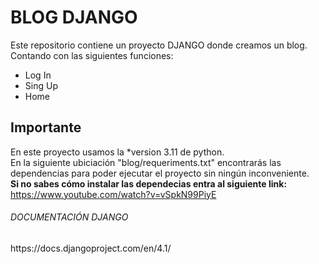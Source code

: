 # BLOG DJANGO

Este repositorio contiene un proyecto DJANGO donde creamos un blog. <br />
Contando con las siguientes funciones:<br />

- Log In
- Sing Up
- Home 

## Importante
En este proyecto usamos la *version 3.11 de python.<br />
En la siguiente ubiciación "blog/requeriments.txt" encontrarás las dependencias para poder ejecutar el proyecto sin ningún inconveniente. <br />
<b>Si no sabes cómo instalar las dependecias entra al siguiente link:</b>
https://www.youtube.com/watch?v=vSpkN99PiyE

<h6>DOCUMENTACIÓN DJANGO</h6>
https://docs.djangoproject.com/en/4.1/


